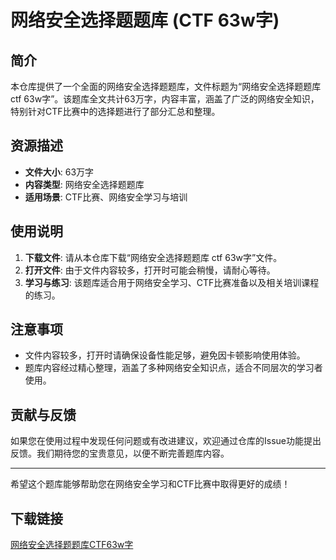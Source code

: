 # 网络安全选择题题库 (CTF 63w字)

## 简介

本仓库提供了一个全面的网络安全选择题题库，文件标题为“网络安全选择题题库 ctf 63w字”。该题库全文共计63万字，内容丰富，涵盖了广泛的网络安全知识，特别针对CTF比赛中的选择题进行了部分汇总和整理。

## 资源描述

- **文件大小**: 63万字
- **内容类型**: 网络安全选择题题库
- **适用场景**: CTF比赛、网络安全学习与培训

## 使用说明

1. **下载文件**: 请从本仓库下载“网络安全选择题题库 ctf 63w字”文件。
2. **打开文件**: 由于文件内容较多，打开时可能会稍慢，请耐心等待。
3. **学习与练习**: 该题库适合用于网络安全学习、CTF比赛准备以及相关培训课程的练习。

## 注意事项

- 文件内容较多，打开时请确保设备性能足够，避免因卡顿影响使用体验。
- 题库内容经过精心整理，涵盖了多种网络安全知识点，适合不同层次的学习者使用。

## 贡献与反馈

如果您在使用过程中发现任何问题或有改进建议，欢迎通过仓库的Issue功能提出反馈。我们期待您的宝贵意见，以便不断完善题库内容。

---

希望这个题库能够帮助您在网络安全学习和CTF比赛中取得更好的成绩！

## 下载链接

[网络安全选择题题库CTF63w字](https://pan.quark.cn/s/d111a3154c98)